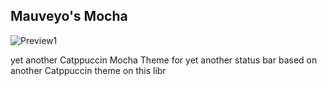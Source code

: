 ## Mauveyo's Mocha

![Preview1](https://i.imgur.com/UfXlNna.png)

yet another Catppuccin Mocha Theme for yet another status bar 
based on another Catppuccin theme on this libr